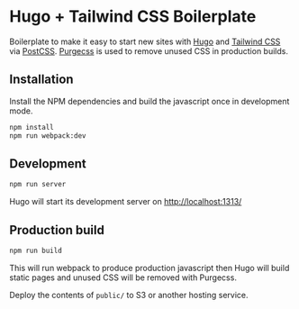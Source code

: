 # Hugo + Tailwind CSS Boilerplate

Boilerplate to make it easy to start new sites with [Hugo](https://gohugo.io/) 
and [Tailwind CSS](https://tailwindcss.com/) via
[PostCSS](https://postcss.org/). [Purgecss](https://www.purgecss.com/) is used
to remove unused CSS in production builds.

## Installation

Install the NPM dependencies and build the javascript once in development mode.

```bash
npm install
npm run webpack:dev
```

## Development

```bash
npm run server
```

Hugo will start its development server on [http://localhost:1313/](http://localhost:1313/)


## Production build

```bash
npm run build
```

This will run webpack to produce production javascript then Hugo will build
static pages and unused CSS will be removed with Purgecss. 

Deploy the contents of `public/` to S3 or another hosting service.
